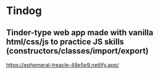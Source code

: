# Tindog
## Tinder-type web app made with vanilla html/css/js to practice JS skills (constructors/classes/import/export)

https://ephemeral-treacle-48e5e9.netlify.app/
